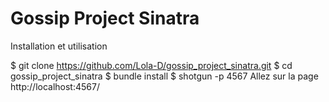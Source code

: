 # Gossip Project Sinatra

Installation et utilisation

$ git clone https://github.com/Lola-D/gossip_project_sinatra.git
$ cd gossip_project_sinatra
$ bundle install
$ shotgun -p 4567
Allez sur la page http://localhost:4567/
